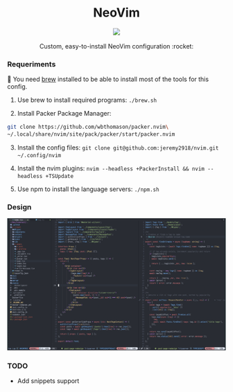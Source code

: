 <h1 align="center">NeoVim</h1>

<div align="center">
  <img src="https://upload.wikimedia.org/wikipedia/commons/4/4f/Neovim-logo.svg" height="100" />

  <p>Custom, easy-to-install NeoVim configuration :rocket:</p>
</div>

### Requeriments

:pushpin: You need [brew](https://brew.sh/) installed to be able to install most of the tools for this config.

1. Use brew to install required programs: `./brew.sh`

2. Install Packer Package Manager:

```bash
git clone https://github.com/wbthomason/packer.nvim\
~/.local/share/nvim/site/pack/packer/start/packer.nvim
```

3. Install the config files: `git clone git@github.com:jeremy2918/nvim.git ~/.config/nvim`

4. Install the nvim plugins: `nvim --headless +PackerInstall && nvim --headless +TSUpdate`

5. Use npm to install the language servers: `./npm.sh`

### Design

![Design](./images/design.png)

### TODO

- Add snippets support
